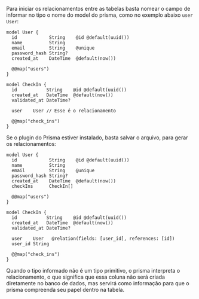 Para iniciar os relacionamentos entre as tabelas basta nomear o campo de informar no tipo o nome do model do prisma, como no exemplo abaixo `user User`:

```
model User {
  id            String    @id @default(uuid())
  name          String
  email         String    @unique
  password_hash String?
  created_at    DateTime  @default(now())

  @@map("users")
}

model CheckIn {
  id           String    @id @default(uuid())
  created_at   DateTime  @default(now())
  validated_at DateTime?

  user    User // Esse é o relacionamento

  @@map("check_ins")
}
```

Se o plugin do Prisma estiver instalado, basta salvar o arquivo, para gerar os relacionamentos:

```
model User {
  id            String    @id @default(uuid())
  name          String
  email         String    @unique
  password_hash String?
  created_at    DateTime  @default(now())
  checkIns      CheckIn[]

  @@map("users")
}

model CheckIn {
  id           String    @id @default(uuid())
  created_at   DateTime  @default(now())
  validated_at DateTime?

  user    User   @relation(fields: [user_id], references: [id])
  user_id String

  @@map("check_ins")
}
```

Quando o tipo informado não é um tipo primitivo, o prisma interpreta o relacionamento, o que significa que essa coluna não será criada diretamente no banco de dados, mas servirá como informação para que o prisma compreenda seu papel dentro na tabela.